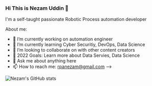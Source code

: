 ### Hi This is Nezam Uddin 👋
I'm a self-taught passionate Robotic Process automation developer 

About me:
- 🔭 I’m currently working on automation engineer
- 🌱 I’m currently learning Cyber Securitiy, DevOps, Data Science 
- 👯 I’m looking to collaborate on with other content creators
- 🥅 2022 Goals: Learn more about Data Servies, Data Science
- 💬 Ask me about anything here
- 📫 How to reach me: rpanezam@gmail.com
-->

![Nezam's GitHub stats](https://github-readme-stats.vercel.app/api?username=nezam83uddin&show_icons=true&theme=radical)
